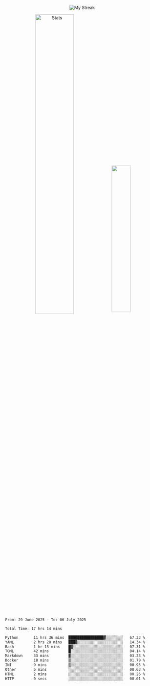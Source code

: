 <p align="center">
<picture>
  <source media="(prefers-color-scheme: dark)" srcset="http://github-readme-streak-stats.herokuapp.com?user=semolik&theme=dark&hide_border=true&background=DD272700">
  <img alt="My Streak" src="http://github-readme-streak-stats.herokuapp.com?user=semolik&hide_border=true">
</picture>
</p>
<div align="center">
  <picture>
    <source media="(prefers-color-scheme: dark)" srcset="https://github-readme-stats.vercel.app/api?username=semolik&show_icons=true&bg_color=DD272700&hide_border=true&theme=dark">
        <img alt="Stats" src="https://github-readme-stats.vercel.app/api?username=semolik&show_icons=true&bg_color=DD272700&hide_border=true" width="50%" >
  </picture>
  <sup>
  <picture>
  <source media="(prefers-color-scheme: dark)" srcset="https://github-readme-stats.vercel.app/api/top-langs/?username=semolik&layout=compact&hide_border=true&bg_color=DD272700&theme=dark">
  <img src="https://github-readme-stats.vercel.app/api/top-langs/?username=semolik&layout=compact&hide_border=true" width="35%" />
  </picture>
  </sup>
</div>
<!--START_SECTION:waka-->

```txt
From: 29 June 2025 - To: 06 July 2025

Total Time: 17 hrs 14 mins

Python       11 hrs 36 mins  ████████████████▓░░░░░░░░   67.33 %
YAML         2 hrs 28 mins   ███▓░░░░░░░░░░░░░░░░░░░░░   14.34 %
Bash         1 hr 15 mins    █▓░░░░░░░░░░░░░░░░░░░░░░░   07.31 %
TOML         42 mins         █░░░░░░░░░░░░░░░░░░░░░░░░   04.14 %
Markdown     33 mins         ▓░░░░░░░░░░░░░░░░░░░░░░░░   03.23 %
Docker       18 mins         ▒░░░░░░░░░░░░░░░░░░░░░░░░   01.79 %
INI          9 mins          ▒░░░░░░░░░░░░░░░░░░░░░░░░   00.95 %
Other        6 mins          ░░░░░░░░░░░░░░░░░░░░░░░░░   00.63 %
HTML         2 mins          ░░░░░░░░░░░░░░░░░░░░░░░░░   00.26 %
HTTP         0 secs          ░░░░░░░░░░░░░░░░░░░░░░░░░   00.01 %
```

<!--END_SECTION:waka-->

